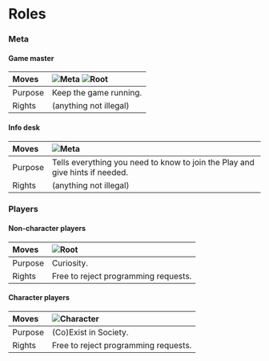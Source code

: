 # Roles

### Meta

#### Game master
|Moves  |![Meta](https://img.shields.io/static/v1?label=&message=Meta&style=flat-square&color=00c) ![Root](https://img.shields.io/static/v1?label=&message=Root&style=flat-square&color=blueviolet)|
|:------|:--|
|Purpose|Keep the game running.|
|Rights |(anything not illegal)|

#### Info desk
|Moves  |![Meta](https://img.shields.io/static/v1?label=&message=Meta&style=flat-square&color=00c)|
|:------|:--|
|Purpose|Tells everything you need to know to join the Play and give hints if needed.|
|Rights |(anything not illegal)|

### Players

#### Non-character players
|Moves  |![Root](https://img.shields.io/static/v1?label=&message=Root&style=flat-square&color=blueviolet)|
|:------|:--|
|Purpose|Curiosity.|
|Rights |Free to reject programming requests.|

#### Character players
|Moves  |![Character](https://img.shields.io/static/v1?label=&message=Character&style=flat-square&color=orange)|
|:------|:--|
|Purpose|(Co)Exist in Society.|
|Rights |Free to reject programming requests.|
